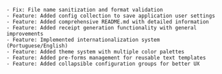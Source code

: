     - Fix: File name sanitization and format validation
    - Feature: Added config collection to save application user settings
    - Feature: Added comprehensive README.md with detailed information
    - Feature: Added receipt generation functionality with general improvements
    - Feature: Implemented internationalization system (Portuguese/English)
    - Feature: Added theme system with multiple color palettes
    - Feature: Added pre-forms management for reusable text templates
    - Feature: Added collapsible configuration groups for better UX